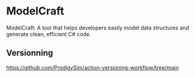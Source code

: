 # ModelCraft
ModelCraft: A tool that helps developers easily model data structures and generate clean, efficient C# code.

## Versionning
https://github.com/ProdigySim/action-versioning-workflow/tree/main
